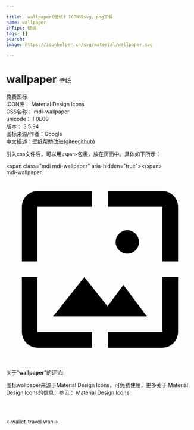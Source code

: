 ```yaml
---

title:  wallpaper(壁纸) ICON转svg、png下载
name: wallpaper
zhTips: 壁纸
tags: []
search: 
image: https://iconhelper.cn/svg/material/wallpaper.svg

---
```


# wallpaper  <small style="font-size: 60%;font-weight: 100">壁纸</small>


<div class="detail-page">
<p>
<span><span class="badge-success badge">免费图标</span> </span>
<br/>
<span>
ICON库：
<span class="badge-secondary badge">Material Design Icons</span> 
</span>
<br/>
<span>
CSS名称：
<span class="badge-secondary badge">mdi-wallpaper</span> 
</span>
<br/>
<span>
unicode：
<span class="badge-secondary badge">F0E09</span> 
<copy-btn content='F0E09' btn-title=""></copy-btn>
<copy-btn :content='String.fromCodePoint(parseInt("F0E09", 16))' btn-title="复制U"></copy-btn>
</span>
<br/>
<span>
版本：
<span class="badge-secondary badge">3.5.94</span> 
</span>
<br/>
<span>图标来源/作者：<span class="badge-light badge">Google</span></span> 
<br/>
<span class="zh-detail">中文描述：<span class="badge-primary badge">壁纸</span><span class="help-link"><span>帮助改进</span>(<a href="https://gitee.com/liuwave/icon-helper/edit/master/json/material/wallpaper.json" target="_blank" rel="noopener noreferrer">gitee</a><a href="https://github.com/liuwave/icon-helper/edit/master/json/material/wallpaper.json" target="_blank" rel="noopener noreferrer">github</a></span>)</span><br/>
</p>
</div>
<div class="alert alert-dark">
  <i class="mdi mdi-wallpaper mdi-48px"></i>
  <i class="mdi mdi-wallpaper mdi-36px"></i>
  <i class="mdi mdi-wallpaper mdi-24px"></i>
  <i class="mdi mdi-wallpaper mdi-18px"></i>
</div>
<div>
  <p>引入css文件后，可以用<code>&lt;span&gt;</code>包裹，放在页面中。具体如下所示：    
  </p>
  <div class="alert alert-primary" style="font-size: 14px">
    &lt;span class="mdi mdi-wallpaper" aria-hidden="true"&gt;&lt;/span&gt;
    <copy-btn content='<span class="mdi mdi-wallpaper" aria-hidden="true"></span>'></copy-btn>
  </div>
  <div class="alert alert-secondary">
    <i class="mdi mdi-wallpaper"
    style="font-size: 24px"
    aria-hidden="true"></i> mdi-wallpaper
    <copy-btn content="mdi-wallpaper" btn-title="复制图标名称"></copy-btn>
  </div>
</div>
<div id="svg" class="svg-wrap">
<svg xmlns="http://www.w3.org/2000/svg" viewBox="0 0 24 24"><path d="M4,4H11V2H4A2,2 0 0,0 2,4V11H4V4M10,13L6,18H18L15,14L12.97,16.71L10,13M17,8.5A1.5,1.5 0 0,0 15.5,7A1.5,1.5 0 0,0 14,8.5A1.5,1.5 0 0,0 15.5,10A1.5,1.5 0 0,0 17,8.5M20,2H13V4H20V11H22V4A2,2 0 0,0 20,2M20,20H13V22H20A2,2 0 0,0 22,20V13H20V20M4,13H2V20A2,2 0 0,0 4,22H11V20H4V13Z" /></svg>
</div>
<detail full-name='mdi-wallpaper'></detail>
<div class="icon-detail__container">
<p>关于“<b>wallpaper</b>”的评论:</p>
</div>
<Vssue title="关于“wallpaper”的评论" />    
<div><p>图标wallpaper来源于Material Design Icons，可免费使用，更多关于 Material Design Icons的信息，参见：<a target="_blank" href="https://iconhelper.cn/material.html"> Material Design Icons</a>
</p></div>

<div style="padding:2rem 0 " class="page-nav"><p class="inner"><span class="prev">←<router-link to="/icon/wallet-travel.html">wallet-travel</router-link></span> <span class="next"><router-link to="/icon/wan.html">wan</router-link>→</span></p></div>

